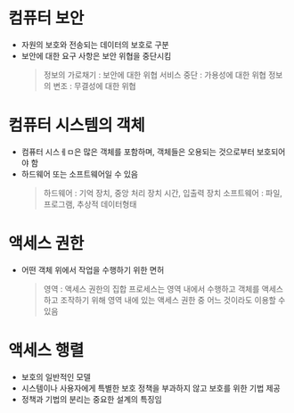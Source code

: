 # 컴퓨터 보안

- 자원의 보호와 전송되는 데이터의 보호로 구분
- 보안에 대한 요구 사항은 보안 위협을 중단시킴
  > 정보의 가로채기 : 보안에 대한 위협
  > 서비스 중단 : 가용성에 대한 위협
  > 정보의 변조 : 무결성에 대한 위협

# 컴퓨터 시스템의 객체

- 컴퓨터 시스ㅔㅁ은 많은 객체를 포함하며, 객체들은 오용되는 것으로부터 보호되어야 함
- 하드웨어 또는 소프트웨어일 수 있음
  > 하드웨어 : 기억 장치, 중앙 처리 장치 시간, 입출력 장치
  > 소프트웨어 : 파일, 프로그램, 추상적 데이터형태

# 액세스 권한

- 어떤 객체 위에서 작업을 수행하기 위한 면허
  > 영역 : 액세스 권한의 집합
  > 프로세스는 영역 내에서 수행하고 객체를 액세스하고 조작하기 위해 영역 내에 있는 액세스 권한 중 어느 것이라도 이용할 수 있음

# 액세스 행렬

- 보호의 일반적인 모델
- 시스템이나 사용자에게 특별한 보호 정책을 부과하지 않고 보호를 위한 기법 제공
- 정책과 기법의 분리는 중요한 설계의 특징임
